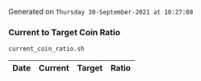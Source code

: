 Generated on `Thursday 30-September-2021 at 10:27:08`

### Current to Target Coin Ratio
`current_coin_ratio.sh`

Date|Current|Target|Ratio
---|---|---|---
